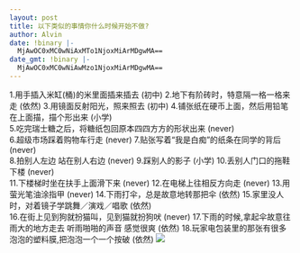 ```yaml
---
layout: post
title: 以下类似的事情你什么时候开始不做?
author: Alvin
date: !binary |-
  MjAwOC0xMC0wNiAxMTo1NjoxMiArMDgwMA==
date_gmt: !binary |-
  MjAwOC0xMC0wNiAwMzo1NjoxMiArMDgwMA==
---
```

1.用手插入米缸(桶)的米里面插来插去 (初中)
2.地下有阶砖时，特意隔一格一格来走 (依然)
3.用镜面反射阳光，照来照去 (初中)
4.铺张纸在硬币上面，然后用铅笔在上面描，描个形出来 (小学)      
5.吃完瑞士糖之后，将糖纸包回原本四四方方的形状出来 (never)      
6.超级市场踩着购物车行走 (never)
7.贴张写着“我是白痴”的纸条在同学的背后 (never)      
8.拍别人左边 站在别人右边 (never)
9.踩别人的影子 (小学)
10.丢别人门口的拖鞋下楼 (never)     
11.下楼梯时坐在扶手上面滑下来 (never)
12.在电梯上往相反方向走 (never)
13.用萤光笔油涂指甲 (never)
14.下雨打伞，总是故意地转那把伞 (依然)
15.家里没人时，对着镜子学跳舞／演戏／唱歌 (依然)      
16.在街上见到狗就扮猫叫，见到猫就扮狗吠 (never)
17.下雨的时候,拿起伞故意往雨大的地方走去 听雨啪啪的声音 感觉很爽 (依然)
18.玩家电包装里的那张有很多泡泡的塑料膜,把泡泡一个一个按破 (依然)
<a href="http://www.flickr.com/photos/14226784@N03/2760175241"><img src="http://farm4.static.flickr.com/3273/2760175241_7632bc99ba.jpg" /></a>

